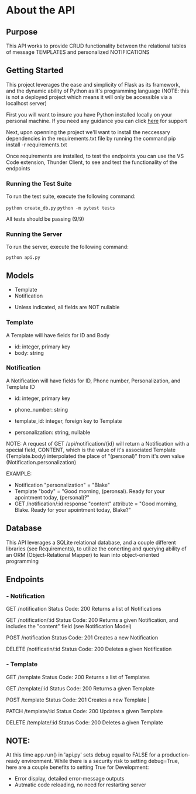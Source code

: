 # About the API 

## Purpose 
This API works to provide CRUD functionality between the relational tables of message TEMPLATES and personalized NOTIFICATIONS


## Getting Started
This project leverages the ease and simplicity of Flask as its framework, and the dynamic ability of Python as it's programming language
(NOTE: this is not a deployed project which means it will only be accessible via a localhost server)

First you will want to insure you have Python installed locally on your personal machine. If you need any guidance you can click [here](https://www.python.org/downloads/) for support

Next, upon openning the project we'll want to install the neccessary dependencies in the requirements.txt file by running the command pip install -r requirements.txt

Once requirements are installed, to test the endpoints you can use the VS Code extension, Thunder Client, to see and test the functionality of the endpoints

### Running the Test Suite

To run the test suite, execute the following command:

`python create_db.py` 
`python -m pytest tests`

All tests should be passing (9/9)

### Running the Server

To run the server, execute the following command:

`python api.py`


## Models
- Template 
- Notification
* Unless indicated, all fields are NOT nullable

### Template
A Template will have fields for ID and Body

- id: integer, primary key 
- body: string 

### Notification
A Notification will have fields for ID, Phone number, Personalization, and Template ID 

- id: integer, primary key

- phone_number: string

- template_id: integer, foreign key to Template 

- personalization: string, nullable

NOTE: A request of GET /api/notification/{id} will return a Notification with a special field, CONTENT, which is the value of it's associated Template (Template.body) interpolated the place of "(personal)" from it's own value (Notification.personalization) 

EXAMPLE: 
- Notification "personalization" = "Blake"
- Template "body" = "Good morning, (peronsal). Ready for your apointment today, (personal)?"
- GET /notification/:id response "content" attribute = "Good morning, Blake. Ready for your apointment today, Blake?"


## Database
This API leverages a SQLite relational database, and a couple different libraries (see Requirements), to utilize the conerting and querying ability of an ORM (Object-Relational Mapper) to lean into object-oriented programming   


## Endpoints

### - Notification
GET /notification 
Status Code: 200 
Returns a list of Notifications 

GET /notification/:id 
Status Code: 200 
Returns a given Notification, and includes the "content" field (see Notification Model)

POST /notification 
Status Code: 201 
Creates a new Notification 

DELETE /notificatin/:id
Status Code: 200
Deletes a given Notification

### - Template
GET /template
Status Code: 200 
Returns a list of Templates

GET /template/:id
Status Code: 200 
Returns a given Template

POST /template 
Status Code: 201 
Creates a new Template |

PATCH /template/:id 
Status Code: 200 
Updates a given Template

DELETE /template/:id
Status Code: 200
Deletes a given Template


## NOTE: 
At this time app.run() in 'api.py' sets debug equal to FALSE for a production-ready environment. While there is a security risk to setting debug=True, here are a couple benefits to setting True for Development:

- Error display, detailed error-message outputs
- Autmatic code reloading, no need for restarting server 

